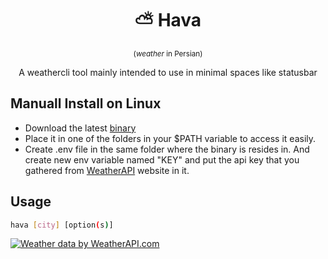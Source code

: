 <h1 align="center"> ⛅ Hava</h1>
<p align="center"><sup>(<em>weather</em> in Persian)</sup></p>
<p align="center">A weathercli tool mainly intended to use in minimal spaces like statusbar</p>

## Manuall Install on Linux
- Download the latest <a href="https://github.com/ParsaJR/hava/releases">binary</a>
- Place it in one of the folders in your $PATH variable to access it easily.
- Create .env file in the same folder where the binary is resides in. And create new env variable named "KEY" and put the api key that you gathered from <a href="https://www.weatherapi.com/my">WeatherAPI</a> website in it.

## Usage 

```bash
hava [city] [option(s)]
```

<a href="https://www.weatherapi.com/" title="Free Weather API"><img src='https://cdn.weatherapi.com/v4/images/weatherapi_logo.png' alt="Weather data by WeatherAPI.com" border="0"></a>
